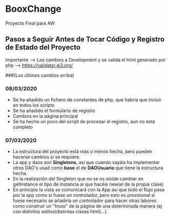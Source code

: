 # BooxChange
Proyecto Final para AW

## Pasos a Seguir Antes de Tocar Código y Registro de Estado del Proyecto

Importante --> Los cambios a Development y se valida el html generado por php --> https://validator.w3.org/ 

###(Los últimos cambios arriba)

### 08/03/2020

* Se ha añadido un fichero de constantes de php, que habría que incluir en todos los scripts
* Se ha añadido el formulario de registro
* Cambios en la página principal
* Se ha hecho un poco del script de procesar el registro, aun no está completo

### 07/03/2020

* La estructura del proyecto está más o menos hecha, pero pueden hacerse cambios si se requiere.
* La app y daos son **Singletons**, así que cuando vayáis ha implementar otros DAO's usad como **base** el de **DAOUsuario** que tiene la estructura hecha.
* En la realización del Singleton que no se os olvide cambiar en getInstance el tipo de instancia al que hacéis new(el de la propia clase)
* En principio la vista se comunicará con la App así que todo el flujo pasa por la app como si fuese un controlador, pero esto es provisional si fuese necesario se añadiría un controlador para hacer otras labores como construir un "trozo" de la página de una determinada manera (ej con distintos estilos(distintas clases html)...).
